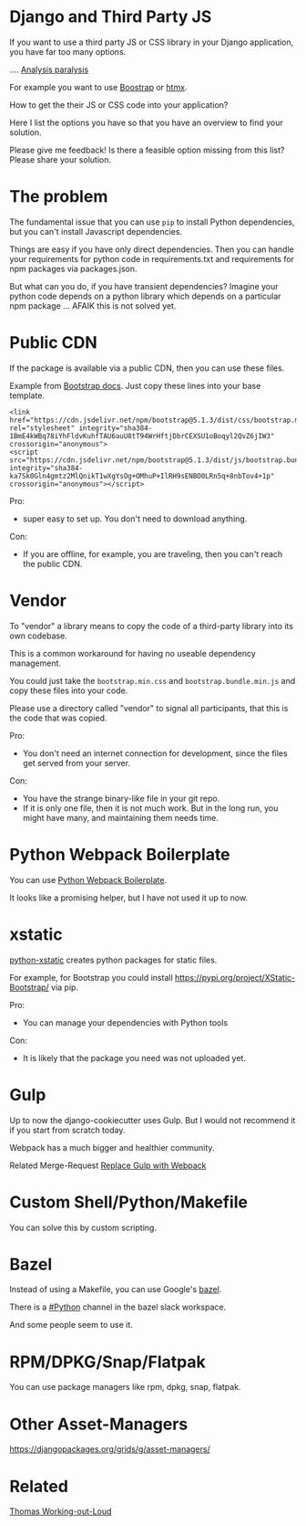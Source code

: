 # Django and Third Party JS

If you want to use a third party JS or CSS library in your Django application,
you have far too many options.

.... [Analysis paralysis](https://en.wikipedia.org/wiki/Analysis_paralysis)

For example you want to use [Boostrap](//getbootstrap.com/) or [htmx](//htmx.org).

How to get the their JS or CSS code into your application?

Here I list the options you have so that you have an overview to find
your solution.

Please give me feedback! Is there a feasible option missing from this list? Please share your solution.

# The problem

The fundamental issue that you can use `pip` to install Python dependencies, but you can't install
Javascript dependencies.

Things are easy if you have only direct dependencies. Then you can handle your requirements for python
code in requirements.txt and requirements for npm packages via packages.json.

But what can you do, if you have transient dependencies? Imagine your python code depends on a python library which depends on a particular npm package ... AFAIK this is not solved yet.

# Public CDN

If the package is available via a public CDN, then you can use these files.

Example from [Bootstrap docs](https://getbootstrap.com/docs/5.1/getting-started/download/#cdn-via-jsdelivr). Just copy these
lines into your base template.

```
<link href="https://cdn.jsdelivr.net/npm/bootstrap@5.1.3/dist/css/bootstrap.min.css" rel="stylesheet" integrity="sha384-1BmE4kWBq78iYhFldvKuhfTAU6auU8tT94WrHftjDbrCEXSU1oBoqyl2QvZ6jIW3" crossorigin="anonymous">
<script src="https://cdn.jsdelivr.net/npm/bootstrap@5.1.3/dist/js/bootstrap.bundle.min.js" integrity="sha384-ka7Sk0Gln4gmtz2MlQnikT1wXgYsOg+OMhuP+IlRH9sENBO0LRn5q+8nbTov4+1p" crossorigin="anonymous"></script>
```

Pro:

* super easy to set up. You don't need to download anything.

Con:

* If you are offline, for example, you are traveling, then you can't reach the public CDN.

# Vendor

To "vendor" a library means to copy the code of a third-party library into its own codebase.

This is a common workaround for having no useable dependency management.

You could just take the `bootstrap.min.css` and `bootstrap.bundle.min.js` and copy these
files into your code.

Please use a directory called "vendor" to signal all participants, that this is the code that was copied.

Pro:

* You don't need an internet connection for development, since the files get served from your server.

Con:

* You have the strange binary-like file in your git repo.
* If it is only one file, then it is not much work. But in the long run, you might have many, and maintaining them needs time.

# Python Webpack Boilerplate

You can use [Python Webpack Boilerplate](https://github.com/AccordBox/python-webpack-boilerplate).

It looks like a promising helper, but I have not used it up to now.



# xstatic

[python-xstatic](//xstatic.readthedocs.io/en/latest/) creates python packages for static files.
 
For example, for Bootstrap you could install https://pypi.org/project/XStatic-Bootstrap/ via pip.

Pro:

* You can manage your dependencies with Python tools

Con:

* It is likely that the package you need was not uploaded yet.

# Gulp

Up to now the django-cookiecutter uses Gulp. But I would not recommend it if you start from scratch today.

Webpack has a much bigger and healthier community.

Related Merge-Request [Replace Gulp with Webpack](https://github.com/cookiecutter/cookiecutter-django/pull/3106)

# Custom Shell/Python/Makefile

You can solve this by custom scripting.

# Bazel

Instead of using a Makefile, you can use Google's [bazel](https://bazel.build/).

There is a [#Python](https://app.slack.com/client/TA4K1KQ87/CA306CEV6) channel in the bazel slack workspace.

And some people seem to use it.

# RPM/DPKG/Snap/Flatpak

You can use package managers like rpm, dpkg, snap, flatpak.


# Other Asset-Managers

https://djangopackages.org/grids/g/asset-managers/

# Related

[Thomas Working-out-Loud](//github.com/guettli/wol)

